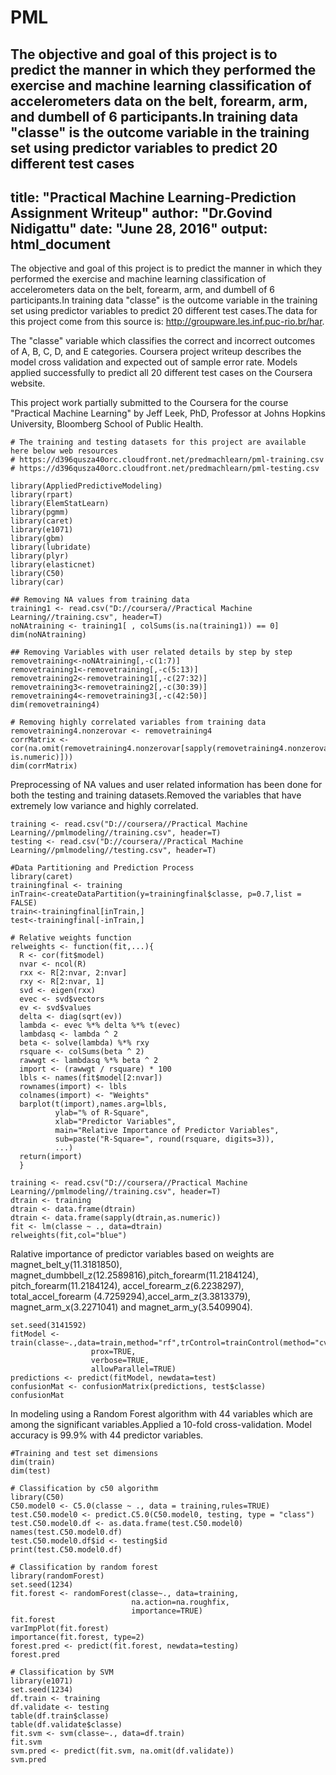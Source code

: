 # PML
The objective and goal of this project is to predict the manner in which they performed the exercise and machine learning classification of accelerometers data on the belt, forearm, arm, and dumbell of 6 participants.In training data "classe" is the outcome variable in the training set using predictor variables to predict 20 different test cases
---
title: "Practical Machine Learning-Prediction Assignment Writeup"
author: "Dr.Govind Nidigattu"
date: "June 28, 2016"
output: html_document
---

The objective and goal of this project is to predict the manner in which they performed the exercise and machine learning classification of accelerometers data on the belt, forearm, arm, and dumbell of 6 participants.In training data "classe" is the outcome variable in the training set using predictor variables to predict 20 different test cases.The data for this project come from this source is: http://groupware.les.inf.puc-rio.br/har.

The "classe" variable which classifies the correct and incorrect outcomes of A, B, C, D, and E categories. Coursera project writeup describes the model cross validation and expected out of sample error rate. Models applied successfully to predict all 20 different test cases on the Coursera website.

This project work partially submitted to the Coursera for the course "Practical Machine Learning" by Jeff Leek, PhD, Professor at Johns Hopkins University, Bloomberg School of Public Health.

```{r}
# The training and testing datasets for this project are available here below web resources
# https://d396qusza40orc.cloudfront.net/predmachlearn/pml-training.csv
# https://d396qusza40orc.cloudfront.net/predmachlearn/pml-testing.csv
```

```{r}
library(AppliedPredictiveModeling)
library(rpart)
library(ElemStatLearn)
library(pgmm)
library(caret)
library(e1071)
library(gbm) 
library(lubridate)
library(plyr)
library(elasticnet)
library(C50)
library(car)
```


```{r}
## Removing NA values from training data
training1 <- read.csv("D://coursera//Practical Machine Learning//training.csv", header=T)
noNAtraining <- training1[ , colSums(is.na(training1)) == 0]
dim(noNAtraining)
```

```{r}
## Removing Variables with user related details by step by step
removetraining<-noNAtraining[,-c(1:7)]
removetraining1<-removetraining[,-c(5:13)]
removetraining2<-removetraining1[,-c(27:32)]
removetraining3<-removetraining2[,-c(30:39)]
removetraining4<-removetraining3[,-c(42:50)]
dim(removetraining4)
```

```{r}
# Removing highly correlated variables from training data
removetraining4.nonzerovar <- removetraining4
corrMatrix <- cor(na.omit(removetraining4.nonzerovar[sapply(removetraining4.nonzerovar, is.numeric)]))
dim(corrMatrix)
```

Preprocessing of NA values and user related information has been done for both the testing and training datasets.Removed the variables that have extremely low variance and highly correlated.

```{r}
training <- read.csv("D://coursera//Practical Machine Learning//pmlmodeling//training.csv", header=T)
testing <- read.csv("D://coursera//Practical Machine Learning//pmlmodeling//testing.csv", header=T)
```

```{r}
#Data Partitioning and Prediction Process
library(caret)
trainingfinal <- training
inTrain<-createDataPartition(y=trainingfinal$classe, p=0.7,list = FALSE)
train<-trainingfinal[inTrain,] 
test<-trainingfinal[-inTrain,] 
```

```{r}
# Relative weights function
relweights <- function(fit,...){                           
  R <- cor(fit$model)     
  nvar <- ncol(R)            
  rxx <- R[2:nvar, 2:nvar]   
  rxy <- R[2:nvar, 1]
  svd <- eigen(rxx)          
  evec <- svd$vectors                             
  ev <- svd$values           
  delta <- diag(sqrt(ev))    
  lambda <- evec %*% delta %*% t(evec)          
  lambdasq <- lambda ^ 2     
  beta <- solve(lambda) %*% rxy             
  rsquare <- colSums(beta ^ 2)                     
  rawwgt <- lambdasq %*% beta ^ 2      
  import <- (rawwgt / rsquare) * 100   
  lbls <- names(fit$model[2:nvar])     
  rownames(import) <- lbls  
  colnames(import) <- "Weights"  
  barplot(t(import),names.arg=lbls,
          ylab="% of R-Square",
          xlab="Predictor Variables",
          main="Relative Importance of Predictor Variables",      
          sub=paste("R-Square=", round(rsquare, digits=3)),    
          ...) 
  return(import) 
  }
```

```{r}
training <- read.csv("D://coursera//Practical Machine Learning//pmlmodeling//training.csv", header=T)
dtrain <- training
dtrain <- data.frame(dtrain)
dtrain <- data.frame(sapply(dtrain,as.numeric))
fit <- lm(classe ~ ., data=dtrain)
relweights(fit,col="blue")

```

Ralative importance of predictor variables based on weights are magnet_belt_y(11.3181850), magnet_dumbbell_z(12.2589816),pitch_forearm(11.2184124), pitch_forearm(11.2184124), accel_forearm_z(6.2238297), total_accel_forearm  (4.7259294),accel_arm_z(3.3813379), magnet_arm_x(3.2271041) and magnet_arm_y(3.5409904). 

```{r}
set.seed(3141592)
fitModel <- train(classe~.,data=train,method="rf",trControl=trainControl(method="cv",number=10),
                  prox=TRUE,
                  verbose=TRUE,
                  allowParallel=TRUE)
predictions <- predict(fitModel, newdata=test)
confusionMat <- confusionMatrix(predictions, test$classe)
confusionMat
```

In modeling using a Random Forest algorithm with 44 variables which are among the significant variables.Applied a 10-fold cross-validation. Model accuracy is 99.9% with 44 predictor variables.

```{r}
#Training and test set dimensions
dim(train)
dim(test)
```

```{r}
# Classification by c50 algorithm
library(C50)
C50.model0 <- C5.0(classe ~ ., data = training,rules=TRUE)
test.C50.model0 <- predict.C5.0(C50.model0, testing, type = "class")
test.C50.model0.df <- as.data.frame(test.C50.model0)
names(test.C50.model0.df)
test.C50.model0.df$id <- testing$id
print(test.C50.model0.df)
```

```{r}
# Classification by random forest
library(randomForest)
set.seed(1234)
fit.forest <- randomForest(classe~., data=training,        
                           na.action=na.roughfix,
                           importance=TRUE)             
fit.forest
varImpPlot(fit.forest)
importance(fit.forest, type=2)                          
forest.pred <- predict(fit.forest, newdata=testing)
forest.pred
```

```{r}
# Classification by SVM
library(e1071)
set.seed(1234)
df.train <- training
df.validate <- testing
table(df.train$classe)
table(df.validate$classe)
fit.svm <- svm(classe~., data=df.train)
fit.svm
svm.pred <- predict(fit.svm, na.omit(df.validate))
svm.pred
```

